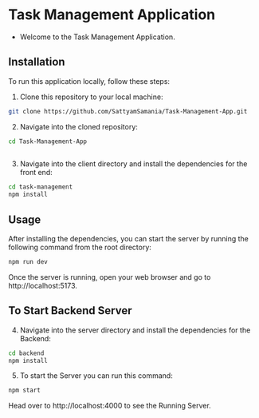 # Task Management Application

- Welcome to the Task Management Application.

## Installation


To run this application locally, follow these steps: 

1. Clone this repository to your local machine:

```bash
git clone https://github.com/SattyamSamania/Task-Management-App.git
```


2. Navigate into the cloned repository:

```bash
cd Task-Management-App
  
```

3. Navigate into the client directory and install the dependencies for the front end:

```bash
cd task-management
npm install


```

## Usage
After installing the dependencies, you can start the server by running the following command from the root directory:

```bash
npm run dev

```

Once the server is running, open your web browser and go to http://localhost:5173.

## To Start Backend Server 


4. Navigate into the server directory and install the dependencies for the Backend:

```bash
cd backend
npm install 
```

5. To start the Server you can run this command: 

```bash
npm start
```

Head over to http://localhost:4000 to see the Running Server.

